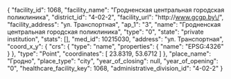 {
    "facility_id": 1068,
    "facility_name": "Гродненская центральная городская поликлиника",
    "district_id": "4-02-2",
    "facility_url": "http:\/\/www.gcgp.by\/",
    "facility_address": "ул. Транспортная",
    "ap_1": "3",
    "name": "Гродненская центральная городская поликлиника",
    "type": "0",
    "state": "private institution",
    "stats": [],
    "med_id": 10215030,
    "address": "ул. Транспортная",
    "coord_x_y": {
        "crs": {
            "type": "name",
            "properties": {
                "name": "EPSG:4326"
            }
        },
        "type": "Point",
        "coordinates": [
            23.8319,
            53.6712
        ]
    },
    "place_name": "Гродно",
    "place_type": "city",
    "year_of_closing": null,
    "year_of_opening": "0",
    "healthcare_facility_key": 1068,
    "administrative_division_id": "4-02-2"
}